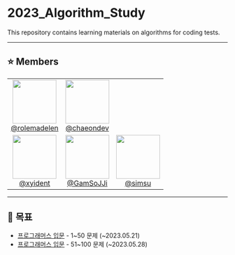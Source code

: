 # 2023_Algorithm_Study

This repository contains learning materials on algorithms for coding tests.

---

## ⭐️ Members

<table>
  <tr>
   <td align="center">
      <a href="https://github.com/rolemadelen">
       <img src="https://avatars.githubusercontent.com/u/101682300?v=4" width="100px;" alt=""/>
       <br />
      @rolemadelen
     </a>
    </td>
   <td align="center">
      <a href="https://github.com/chaeondev">
       <img src="https://avatars.githubusercontent.com/u/80023607?v=4" width="100px;" alt=""/>
       <br />
     @chaeondev
     </a>
     </td>
  </tr>
  <tr>
   <td align="center">
      <a href="https://github.com/xyident">
       <img src="https://avatars.githubusercontent.com/u/107247453?v=4" width="100px;" alt=""/>
       <br />
     @xyident
     </a>
     </td>
   <td align="center">
      <a href="https://github.com/GamSoJJi">
       <img src="https://avatars.githubusercontent.com/u/133360332?v=4" width="100px;" alt=""/>
       <br />
      @GamSoJJi
     </a>
    </td>
   <td align="center">
      <a href="https://github.com/simsu">
       <img src="https://avatars.githubusercontent.com/u/29245683?v=4" width="100px;" alt=""/>
       <br />
     @simsu
     </a>
     </td>
  </tr>
</table>

---

## 📆 목표
- [프로그래머스 입문](https://school.programmers.co.kr/learn/challenges/beginner?order=acceptance_desc&page=1) - 1~50 문제 (~2023.05.21)
- [프로그래머스 입문](https://school.programmers.co.kr/learn/challenges/beginner?order=acceptance_desc&page=1) - 51~100 문제 (~2023.05.28)
